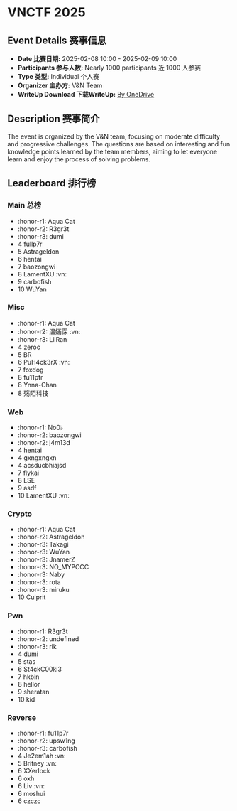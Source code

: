 # VNCTF 2025

## Event Details 赛事信息

- **Date 比赛日期:** 2025-02-08 10:00 - 2025-02-09 10:00
- **Participants 参与人数:** Nearly 1000 participants 近 1000 人参赛
- **Type 类型:** Individual 个人赛
- **Organizer 主办方:** V&N Team
- **WriteUp Download 下载WriteUp:** [By OneDrive](https://bitf1a5h-my.sharepoint.com/:b:/g/personal/ziantt_ziantt_top/EaoZk2ULCg5EuxeKjIfA2IkBSVFlAzdnWqgBbEnJMAWZpw?e=MgKxJa)

## Description 赛事简介

The event is organized by the V&N team, focusing on moderate difficulty and progressive challenges. The questions are based on interesting and fun knowledge points learned by the team members, aiming to let everyone learn and enjoy the process of solving problems.

## Leaderboard 排行榜

### Main 总榜

- :honor-r1: Aqua Cat
- :honor-r2: R3gr3t
- :honor-r3: dumi
- 4 fullp7r
- 5 Astrageldon
- 6 hentai
- 7 baozongwi
- 8 LamentXU :vn:
- 9 carbofish
- 10 WuYan

### Misc

- :honor-r1: Aqua Cat
- :honor-r2: 温婳霂 :vn:
- :honor-r3: LilRan
- 4 zeroc
- 5 BR
- 6 PuH4ck3rX :vn:
- 7 foxdog
- 8 fu11ptr
- 8 Ynna-Chan
- 8 殇陌科技

### Web

- :honor-r1: No0♭
- :honor-r2: baozongwi
- :honor-r2: j4m13d
- 4 hentai
- 4 gxngxngxn
- 4 acsducbhiajsd
- 7 flykai
- 8 LSE
- 9 asdf
- 10 LamentXU :vn:

### Crypto

- :honor-r1: Aqua Cat
- :honor-r2: Astrageldon
- :honor-r3: Takagi
- :honor-r3: WuYan
- :honor-r3: JnamerZ
- :honor-r3: NO_MYPCCC
- :honor-r3: Naby
- :honor-r3: rota
- :honor-r3: miruku
- 10 Culprit

### Pwn

- :honor-r1: R3gr3t
- :honor-r2: undefined
- :honor-r3: rik
- 4 dumi
- 5 stas
- 6 St4ckC00ki3
- 7 hkbin
- 8 hellor
- 9 sheratan
- 10 kid

### Reverse

- :honor-r1: fu11p7r
- :honor-r2: upsw1ng
- :honor-r3: carbofish
- 4 Je2em1ah :vn:
- 5 Britney :vn:
- 6 XXerlock
- 6 oxh
- 6 Liv :vn:
- 6 moshui
- 6 czczc
